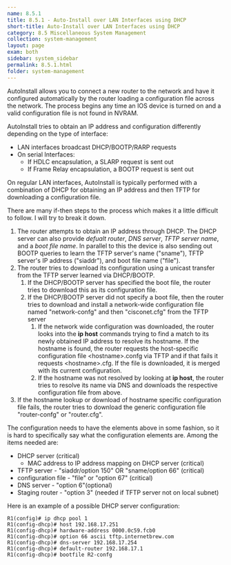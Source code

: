 ```yaml
---
name: 8.5.1
title: 8.5.1 - Auto-Install over LAN Interfaces using DHCP
short-title: Auto-Install over LAN Interfaces using DHCP
category: 8.5 Miscellaneous System Management
collection: system-management
layout: page
exam: both
sidebar: system_sidebar
permalink: 8.5.1.html
folder: system-management
---
```

AutoInstall allows you to connect a new router to the network and have it configured automatically by the router loading a configuration file across the network. The process begins any time an IOS device is turned on and a valid configuration file is not found in NVRAM.

AutoInstall tries to obtain an IP address and configuration differently depending on the type of interface:
- LAN interfaces broadcast DHCP/BOOTP/RARP requests
- On serial Interfaces:
	- If HDLC encapsulation, a SLARP request is sent out
	- If Frame Relay encapsulation, a BOOTP request is sent out

On regular LAN interfaces, AutoInstall is typically performed with a combination of DHCP for obtaining an IP address and then TFTP for downloading a configuration file.

There are many if-then steps to the process which makes it a little difficult to follow. I will try to break it down.

1. The router attempts to obtain an IP address through DHCP. The DHCP server can also provide *defualt router*, *DNS server*, *TFTP server name*, and a *boot file name*. In parallel to this the device is also sending out BOOTP queries to learn the TFTP server's name ("sname"), TFTP server's IP address ("siaddr"), and boot file name ("file").
2. The router tries to download its configuration using a unicast transfer from the TFTP server learned via DHCP/BOOTP.
	1. If the DHCP/BOOTP server has specified the boot file, the router tries to download this as its configuration file.
	2. If the DHCP/BOOTP server did not specify a boot file, then the router tries to download and install a network-wide configuration file named "network-confg" and then "cisconet.cfg" from the TFTP server
		1. If the network wide configuration was downloaded, the router looks into the **ip host** commands trying to find a match to its newly obtained IP address to resolve its hostname. If the hostname is found, the router requests the host-specific configuration file \<hostname\>.confg via TFTP and if that fails it requests \<hostname\>.cfg. If the file is downloaded, it is merged with its current configuration.
		2. If the hostname was not resolved by looking at **ip host**, the router tries to resolve its name via DNS and downloads the respective configuration file from above.
3. If the hostname lookup or download of hostname specific configuration file fails, the router tries to download the generic configuration file "router-confg" or "router.cfg".

The configuration needs to have the elements above in some fashion, so it is hard to specifically say what the configuration elements are. Among the items needed are:
- DHCP server (critical)
	- MAC address to IP address mapping on DHCP server (critical)
- TFTP server - "siaddr/option 150" OR "sname/option 66" (critical)
- configuration file - "file" or "option 67" (critical)
- DNS server - "option 6"(optional)
- Staging router - "option 3" (needed if TFTP server not on local subnet)

Here is an example of a possible DHCP server configuration:
```
R1(config)# ip dhcp pool 1
R1(config-dhcp)# host 192.168.17.251
R1(config-dhcp)# hardware-address 0000.0c59.fcb0
R1(config-dhcp)# option 66 ascii tftp.internetbrew.com
R1(config-dhcp)# dns-server 192.168.17.254
R1(config-dhcp)# default-router 192.168.17.1
R1(config-dhcp)# bootfile R2-confg
```